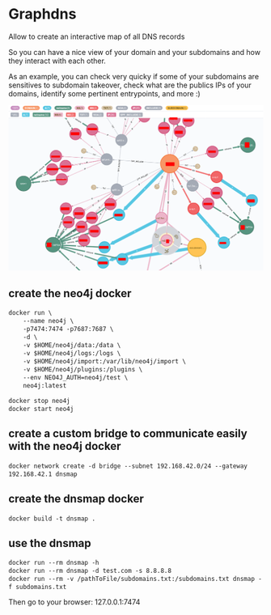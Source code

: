 # Graphdns

Allow to create an interactive map of all DNS records

So you can have a nice view of your domain and your subdomains and how they interact with each other.

As an example, you can check very quicky if some of your subdomains are sensitives to subdomain takeover, check what are the publics IPs of your domains, identify some pertinent entrypoints, and more :)


![poc](poc.png)

## create the neo4j docker
```
docker run \                                          
    --name neo4j \
    -p7474:7474 -p7687:7687 \
    -d \
    -v $HOME/neo4j/data:/data \
    -v $HOME/neo4j/logs:/logs \
    -v $HOME/neo4j/import:/var/lib/neo4j/import \
    -v $HOME/neo4j/plugins:/plugins \
    --env NEO4J_AUTH=neo4j/test \
    neo4j:latest
```

```
docker stop neo4j
docker start neo4j
```

## create a custom bridge to communicate easily with the neo4j docker
```
docker network create -d bridge --subnet 192.168.42.0/24 --gateway 192.168.42.1 dnsmap
```

## create the dnsmap docker
```
docker build -t dnsmap .
```

## use the dnsmap
```
docker run --rm dnsmap -h
docker run --rm dnsmap -d test.com -s 8.8.8.8
docker run --rm -v /pathToFile/subdomains.txt:/subdomains.txt dnsmap -f subdomains.txt
```

Then go to your browser: 127.0.0.1:7474
